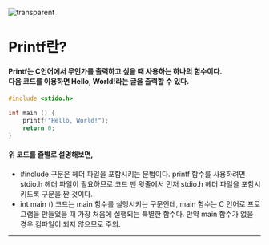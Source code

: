 ![transparent](https://capsule-render.vercel.app/api?type=transparent&fontColor=ffcc33&text=MinJun's%20GitHub%20&height=150&fontSize=60&desc=TIL&descAlignY=75&descAlign=60)

# Printf란?

#### Printf는 C언어에서 무언가를 출력하고 싶을 때 사용하는 하나의 함수이다.<br>다음 코드를 이용하면 Hello, World!라는 글을 출력할 수 있다.
```c
#include <stido.h>

int main () {
    printf("Hello, World!");
    return 0;
}
```

#### 위 코드를 줄별로 설명해보면,
- #include 구문은 헤더 파일을 포함시키는 문법이다. printf 함수를 사용하려면 stdio.h 헤더 파일이 필요하므로 코드 맨 윗줄에서 먼저 stdio.h 헤더 파일을 포함시키도록 구문을 짠 것이다.
- int main () 코드는 main 함수를 실행시키는 구문인데, main 함수는 C 언어로 프로그램을 만들었을 때 가장 처음에 실행되는 특별한 함수다. 만약 main 함수가 없을 경우 컴파일이 되지 않으므로 주의.

<hr>